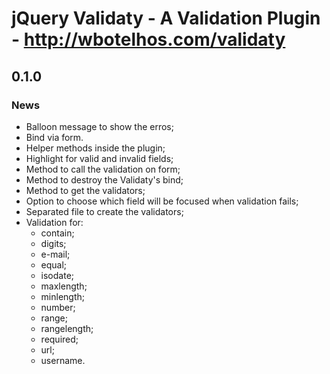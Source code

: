 # jQuery Validaty - A Validation Plugin - http://wbotelhos.com/validaty

## 0.1.0

### News

+ Balloon message to show the erros;
+ Bind via form.
+ Helper methods inside the plugin;
+ Highlight for valid and invalid fields;
+ Method to call the validation on form;
+ Method to destroy the Validaty's bind;
+ Method to get the validators;
+ Option to choose which field will be focused when validation fails;
+ Separated file to create the validators;
+ Validation for:
  - contain;
  - digits;
  - e-mail;
  - equal;
  - isodate;
  - maxlength;
  - minlength;
  - number;
  - range;
  - rangelength;
  - required;
  - url;
  - username.
